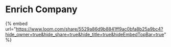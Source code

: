 # Enrich Company

{% embed url="https://www.loom.com/share/5529a86d9b8841ff9ac0bfa8b25a9bc4?hide_owner=true&hide_share=true&hide_title=true&hideEmbedTopBar=true" %}
